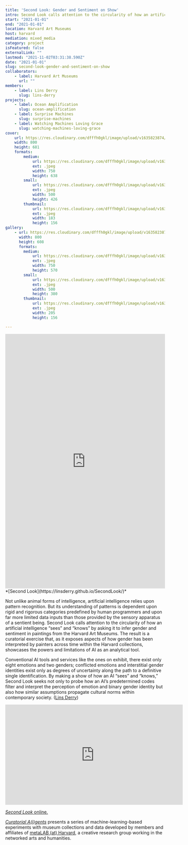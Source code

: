 ```yaml
---
title: 'Second Look: Gender and Sentiment on Show'
intro: Second Look calls attention to the circularity of how an artificial intelligence 'sees' and 'knows' by asking it to infer gender and sentiment in paintings from the Harvard Art Museums.
start: "2021-01-01"
end: "2021-01-01"
location: Harvard Art Museums
host: harvard
mediation: mixed_media
category: project
isFeatured: false
externalLink: ""
lastmod: "2021-11-02T03:31:38.590Z"
date: "2021-01-01"
slug: second-look-gender-and-sentiment-on-show
collaborators:
    - label: Harvard Art Museums
      url: ""
members:
    - label: Lins Derry
      slug: lins-derry
projects:
    - label: Ocean Amplification
      slug: ocean-amplification
    - label: Surprise Machines
      slug: surprise-machines
    - label: Watching Machines Loving Grace
      slug: watching-machines-loving-grace
cover:
    url: https://res.cloudinary.com/dfffh0gkl/image/upload/v1635823874/secondlook1_e086af259a.jpg
    width: 800
    height: 681
    formats:
        medium:
            url: https://res.cloudinary.com/dfffh0gkl/image/upload/v1635823875/medium_secondlook1_e086af259a.jpg
            ext: .jpeg
            width: 750
            height: 638
        small:
            url: https://res.cloudinary.com/dfffh0gkl/image/upload/v1635823875/small_secondlook1_e086af259a.jpg
            ext: .jpeg
            width: 500
            height: 426
        thumbnail:
            url: https://res.cloudinary.com/dfffh0gkl/image/upload/v1635823874/thumbnail_secondlook1_e086af259a.jpg
            ext: .jpeg
            width: 183
            height: 156
gallery:
    - url: https://res.cloudinary.com/dfffh0gkl/image/upload/v1635823874/secondlook2_1a7939c141.jpg
      width: 800
      height: 608
      formats:
        medium:
            url: https://res.cloudinary.com/dfffh0gkl/image/upload/v1635823875/medium_secondlook2_1a7939c141.jpg
            ext: .jpeg
            width: 750
            height: 570
        small:
            url: https://res.cloudinary.com/dfffh0gkl/image/upload/v1635823875/small_secondlook2_1a7939c141.jpg
            ext: .jpeg
            width: 500
            height: 380
        thumbnail:
            url: https://res.cloudinary.com/dfffh0gkl/image/upload/v1635823874/thumbnail_secondlook2_1a7939c141.jpg
            ext: .jpeg
            width: 205
            height: 156

---
```

<iframe src="https://linsderry.github.io/SecondLook/" width="100%" height="800" frameborder="0" title="Second Look"></iframe>
<br />
*[Second Look](https://linsderry.github.io/SecondLook/)*

Not unlike animal forms of intelligence, artificial intelligence relies upon pattern recognition. But its understanding of patterns is dependent upon rigid and rigorous categories predefined by human programmers and upon far more limited data inputs than those provided by the sensory apparatus of a sentient being. Second Look calls attention to the circularity of how an artificial intelligence “sees” and “knows” by asking it to infer gender and sentiment in paintings from the Harvard Art Museums. The result is a curatorial exercise that, as it exposes aspects of how gender has been interpreted by painters across time within the Harvard collections, showcases the powers and limitations of AI as an analytical tool. 

Conventional AI tools and services like the ones on exhibit, there exist only eight emotions and two genders; conflicted emotions and interstitial gender identities exist only as degrees of uncertainty along the path to a definitive single identification. By making a show of how an AI “sees” and “knows,” Second Look seeks not only to probe how an AI’s predetermined codes filter and interpret the perception of emotion and binary gender identity but also how similar assumptions propagate cultural norms within contemporary society. ([Lins Derry](https://metalabharvard.github.io/people/lins))

<iframe width="560" height="315" src="https://www.youtube.com/embed/qvp3GxLn0Og" frameborder="0" allow="accelerometer; autoplay; encrypted-media; gyroscope; picture-in-picture" allowfullscreen></iframe>

[*Second Look* online.](https://linsderry.github.io/SecondLook/)

*[Curatorial A(i)gents](https://metalabharvard.github.io/projects/curatorial-aigents/)* presents a series of machine-learning-based experiments with museum collections and data developed by members and affiliates of [metaLAB (at) Harvard](https://metalabharvard.github.io/), a creative research group working in the networked arts and humanities.